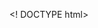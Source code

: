 <! DOCTYPE html>
<html>
  <head>
    <title>My Profile<title>
    <head>
      
  <body>
    <h1 style="color:lightblue;">VIKAS SAGAR</h1>
    </body>
  
  
  </html>
